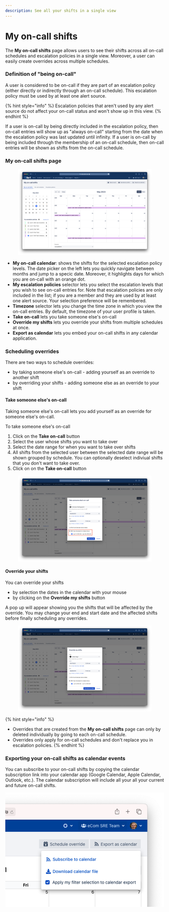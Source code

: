 ```yaml
---
description: See all your shifts in a single view
---
```


# My on-call shifts

The **My on-call shifts** page allows users to see their shifts across all on-call schedules and escalation policies in a single view. Moreover,  a user can easily create overrides across multiple schedules.

### Definition of "being on-call"

A user is considered to be on-call if they are part of an escalation policy (either directly or indirectly through an on-call schedule). This escalation policy must be used by at least one alert source.&#x20;

{% hint style="info" %}
Escalation policies that aren't used by any alert source do not affect your on-call status and won't show up in this view.
{% endhint %}

If a user is on-call by being directly included in the escalation policy, then on-call entries will show up as "always on-call" starting from the date when the escalation policy was last updated until infinity. If a user is on-call by being included through the membership of an on-call schedule, then on-call entries will be shown as shifts from the on-call schedule.

### My on-call shifts page

<figure><img src="../../.gitbook/assets/image (1).png" alt=""><figcaption></figcaption></figure>

* **My on-call calendar**: shows the shifts for the selected escalation policy levels. The date picker on the left lets you quickly navigate between months and jump to a specic date. Moreover, it highlights days for which you are on-call with an orange dot.
* **My escalation policies** selector lets you select the escalation levels that you wish to see on-call entries for. Note that escalation policies are only included in the list; if you are a member and they are used by at least one alert source. Your selection preference will be remembered.
* **Timezone** selector lets you change the time zone in which you view the on-call entries. By default, the timezone of your user profile is taken.
* **Take on-call** lets you take someone else's on-call
* **Override my shifts** lets you override your shifts from multiple schedules at once.&#x20;
* **Export as calendar** lets you embed your on-call shifts in any calendar application.&#x20;

### Scheduling overrides

There are two ways to schedule overrides:

* by taking someone else's on-call - adding yourself as an override to another shift
* by overriding your shifts  - adding someone else as an override to your shift

#### Take someone else's on-call

Taking someone else's on-call lets you add yourself as an override for someone else's on-call.

To take someone else's on-call

1. Click on the **Take on-call** button
2. Select the user whose shifts you want to take over
3. Select the date range for when you want to take over shifts
4. All shifts from the selected user between the selected date range will be shown grouped by schedule. You can optionally deselect indiviual shifts that you don't want to take over.
5. Click on on the **Take on-call** button

<figure><img src="../../.gitbook/assets/Screenshot 2023-04-24 at 22.34.08.png" alt=""><figcaption></figcaption></figure>

#### Override your shifts

You can override your shifts

* by selection the dates in the calendar with your mouse
* by clicking on the **Override my shifts** button

A pop up will appear showing you the shifts that will be affected by the override. You may change your end and start date and the affected shifts before finally scheduling any overrides.

<figure><img src="../../.gitbook/assets/image.png" alt=""><figcaption></figcaption></figure>

{% hint style="info" %}
* Overrides that are created from the **My on-call shifts** page can only by deleted individually by going to each on-call schedule.
* Overrides only apply for on-call schedules and don't replace you in escalation policies.
{% endhint %}

### Exporting your on-call shifts as calendar events

You can subscribe to your on-call shifts by copying the calendar subscription link into your calendar app (Google Calendar, Apple Calendar, Outlook, etc.). The calendar subscription will include all your all your current and future on-call shifts.

![](<../../.gitbook/assets/Screenshot 2021-08-04 at 17.26.55.png>)

